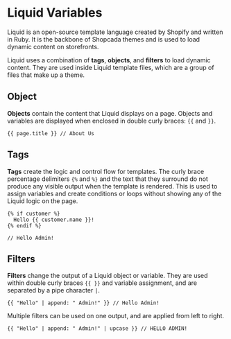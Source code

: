 # Liquid Variables

Liquid is an open-source template language created by Shopify and written in Ruby. It is the backbone of Shopcada themes and is used to load dynamic content on storefronts.

Liquid uses a combination of **tags**, **objects**, and **filters** to load dynamic content. They are used inside Liquid template files, which are a group of files that make up a theme.

## Object

**Objects** contain the content that Liquid displays on a page. Objects and variables are displayed when enclosed in double curly braces: `{{` and `}}`.

```
{{ page.title }} // About Us
```

## Tags

**Tags** create the logic and control flow for templates. The curly brace percentage delimiters `{%` and `%}` and the text that they surround do not produce any visible output when the template is rendered. This is used to assign variables and create conditions or loops without showing any of the Liquid logic on the page.

```
{% if customer %}
  Hello {{ customer.name }}!
{% endif %}

// Hello Admin!
```

## Filters

**Filters** change the output of a Liquid object or variable. They are used within double curly braces `{{ }}` and variable assignment, and are separated by a pipe character `|`.

```
{{ "Hello" | append: " Admin!" }} // Hello Admin!
```



Multiple filters can be used on one output, and are applied from left to right.

```
{{ "Hello" | append: " Admin!" | upcase }} // HELLO ADMIN!
```

